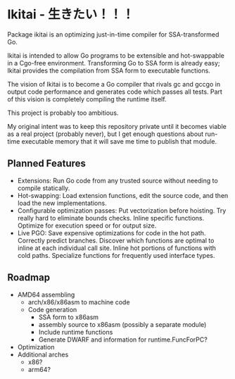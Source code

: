 # Ikitai - 生きたい！！！

Package ikitai is an optimizing just-in-time compiler for SSA-transformed Go.

Ikitai is intended to allow Go programs to be extensible and hot-swappable in a
Cgo-free environment. Transforming Go to SSA form is already easy; Ikitai
provides the compilation from SSA form to executable functions.

The vision of Ikitai is to become a Go compiler that rivals gc and gccgo in
output code performance and generates code which passes all tests. Part of this
vision is completely compiling the runtime itself.

This project is probably too ambitious.

My original intent was to keep this repository private until it becomes viable
as a real project (probably never), but I get enough questions about run-time
executable memory that it will save me time to publish that module.

## Planned Features

- Extensions: Run Go code from any trusted source without needing to compile statically.
- Hot-swapping: Load extension functions, edit the source code, and then load the new implementations.
- Configurable optimization passes: Put vectorization before hoisting. Try really hard to eliminate bounds checks. Inline specific functions. Optimize for execution speed or for output size.
- Live PGO: Save expensive optimizations for code in the hot path. Correctly predict branches. Discover which functions are optimal to inline at each individual call site. Inline hot portions of functions with cold paths. Specialize functions for frequently used interface types.

## Roadmap

- AMD64 assembling
	+ arch/x86/x86asm to machine code
	+ Code generation
		- SSA form to x86asm
		- assembly source to x86asm (possibly a separate module)
		- Include runtime functions
		- Generate DWARF and information for runtime.FuncForPC?
- Optimization
- Additional arches
	+ x86?
	+ arm64?
